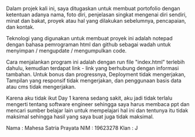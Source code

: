 Dalam projek kali ini, saya ditugaskan untuk membuat portofolio dengan ketentuan adanya nama, foto diri, penjelasan singkat mengenai diri sendiri, minat dan bakat, proyek atau hal yang dilakukan sebelumnya, pencapaian, dan kontak. 

Teknologi yang digunakan untuk membuat proyek ini adalah notepad dengan bahasa pemrograman html dan github sebagai wadah untuk menyimpan / mengupdate / mengumpulkan code. 

Cara menjalankan program ini adalah dengan run file "index.html" terlebih dahulu, kemudian terdapat link - link yang berhubung dengan informasi tambahan. Untuk bonus dan progressnya, Deployment tidak mengerjakan, Tampilan yang responsif tidak mengerjakan, dan penggunaan basis data atau cms tidak mengerjakan. 

Karena aku tidak ikut Day 1 karena sedang sakit, aku jadi tidak terlalu mengerti tentang software engineer sehingga saya harus membaca ppt dan mencari sumber belajar lain untuk mempelajari hal ini dan tentunya itu tidak maksimal sehingga hasil yang saya buat juga tidak maksimal. 

Nama : Mahesa Satria Prayata
NIM : 19623278
Klan : J
